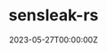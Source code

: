---
title: sensleak-rs
summary: A detect tool similar to gitleaks using Rust, which will detecting hardcoded secrets like passwords, api keys, and tokens in git repos.
tags:
  - Rust
date: '2023-05-27T00:00:00Z'

# Optional external URL for project (replaces project detail page).
external_link: 'https://github.com/sonichen/sensleak-rs'

image:
  caption: Photo by rawpixel on Unsplash
  focal_point: Smart

# links:
# url_code: 'https://github.com/sonichen/sensleak-rs'
# url_pdf: ''
# url_slides: 'https://github.com/sonichen/sensleak-rs'
# url_video: ''

# # Slides (optional).
# #   Associate this project with Markdown slides.
# #   Simply enter your slide deck's filename without extension.
# #   E.g. `slides = "example-slides"` references `content/slides/example-slides.md`.
# #   Otherwise, set `slides = ""`.
# slides: example
---